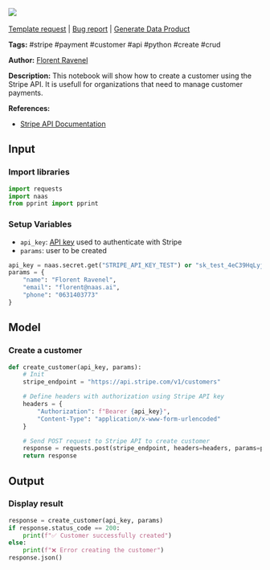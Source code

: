 <a href="https://app.naas.ai/user-redirect/naas/downloader?url=https://raw.githubusercontent.com/jupyter-naas/awesome-notebooks/master/Stripe/Stripe_Create_a_customer.ipynb" target="_parent"><img src="https://naasai-public.s3.eu-west-3.amazonaws.com/Open_in_Naas_Lab.svg"/></a><br><br><a href="https://github.com/jupyter-naas/awesome-notebooks/issues/new?assignees=&labels=&template=template-request.md&title=Tool+-+Action+of+the+notebook+">Template request</a> | <a href="https://github.com/jupyter-naas/awesome-notebooks/issues/new?assignees=&labels=bug&template=bug_report.md&title=Stripe+-+Create+a+customer:+Error+short+description">Bug report</a> | <a href="https://app.naas.ai/user-redirect/naas/downloader?url=https://raw.githubusercontent.com/jupyter-naas/awesome-notebooks/master/Naas/Naas_Start_data_product.ipynb" target="_parent">Generate Data Product</a>

**Tags:** #stripe #payment #customer #api #python #create #crud

**Author:** [Florent Ravenel](https://www.linkedin.com/in/florent-ravenel/)

**Description:** This notebook will show how to create a customer using the Stripe API. It is usefull for organizations that need to manage customer payments.

**References:**
- [Stripe API Documentation](https://stripe.com/docs/api/customers/create)

## Input

### Import libraries


```python
import requests
import naas
from pprint import pprint
```

### Setup Variables
- `api_key`: [API key](https://stripe.com/docs/keys) used to authenticate with Stripe
- `params`: user to be created


```python
api_key = naas.secret.get("STRIPE_API_KEY_TEST") or "sk_test_4eC39HqLyjWDarjtT1zdp7dc"
params = {
    "name": "Florent Ravenel",
    "email": "florent@naas.ai",
    "phone": "0631403773"  
}
```

## Model

### Create a customer


```python
def create_customer(api_key, params):
    # Init
    stripe_endpoint = "https://api.stripe.com/v1/customers"

    # Define headers with authorization using Stripe API key
    headers = {
        "Authorization": f"Bearer {api_key}",
        "Content-Type": "application/x-www-form-urlencoded"
    }

    # Send POST request to Stripe API to create customer
    response = requests.post(stripe_endpoint, headers=headers, params=params)
    return response
```

## Output

### Display result


```python
response = create_customer(api_key, params)
if response.status_code == 200:
    print(f"✅ Customer successfully created")
else:
    print(f"❌ Error creating the customer")
response.json()
```

 

